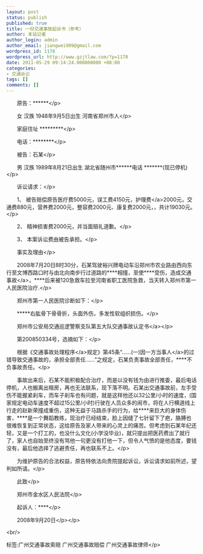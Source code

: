 ```yaml
---
layout: post
status: publish
published: true
title: 一份交通事故起诉书（参考）
author: 本站记者
author_login: admin
author_email: jiangwei909@gmail.com
wordpress_id: 1178
wordpress_url: http://www.gzjtlaw.com/?p=1178
date: 2011-05-29 09:14:24.000000000 +08:00
categories:
- 交通诉讼
tags: []
comments: []
---
```

<p><p>　　原告：******<&#47;p><p>　　女 汉族 1948年9月5日出生 河南省郑州市人<&#47;p><p>　　家庭住址 *********<&#47;p><p>　　电话：********<&#47;p><p>　　被告：石某<&#47;p><p>　　男 汉族 1989年8月21日出生 湖北省随州市******电话 *******(现已停机)<&#47;p><p>　　诉讼请求：<&#47;p><p>　　1、 被告赔偿原告医疗费5000元，误工费4150元，<a>护理费<&#47;a>2000元，交通费880元，营养费2000元，整容费2000元、康复费2000元，，共计19030元。<&#47;p><p>　　2、 精神损害费2000元，并当面赔礼道歉。<&#47;p><p>　　3、 本案诉讼费由被告承担。<&#47;p><p>　　事实及理由<&#47;p><p>　　2008年7月20日8时30分，石某驾驶裕兴牌电动车沿郑州市农业路由西向东行至文博西路口时与由北向南步行过道路的****相撞，至使****受伤，造成<a>交通事故<&#47;a>，****后来被120急救车拉至河南省职工医院急救，当天转入郑州市第一人民医院治疗.<&#47;p><p>　　郑州市第一人民医院诊断如下：<&#47;p><p>　　*****右肱骨下骨骨折，头面外伤，多发性软组织损伤。<&#47;p><p>　　郑州市公安局交通巡逻警察支队第五大队交通<a>事故认定书<&#47;a><&#47;p><p>　　第200850334号，选摘如下：<&#47;p><p>　　根据《<a>交通事故处理程序<&#47;a>规定》第45条&ldquo;&hellip;&hellip;(一)因一方<a>当事人<&#47;a>的过错导致交通事故的，承担全部责任&hellip;&hellip;&rdquo;之规定，石某负责事故全部责任，****不负事故责任。<&#47;p><p>　　事故出来后，石某不能积极配合治疗，而是以没有钱为由进行推委，最后电话停机，人也搬离出租房，再也无法联系，现下落不明。石某出交通事故前，左手受伤不能握紧刹车，而车子刹车也有问题，就是这样他还以32公里&#47;小时的速度，(国家规定电动车速度不超过15公里&#47;小时)行驶在人员众多的闹市，将在人行横道线上行走的赵新荣撞成重伤，这种无益于马路杀手的行为，给****来巨大的身体伤害，****是一个舞蹈教练，现治疗已经结束，脸上因缝了七针留下了疤，胳膊也很难恢复到正常状态，这给原告及家人带来的心灵上的痛苦。但考虑到石某年纪还轻，又是一个打工的，也没什么文化(小学没毕业)，就只提出把医药费出了就行了，家人也自始至终没有骂他一句更没有打他一下，但令人气愤的是他态度，要钱没有，最后他选择了逃避责任，再也联系不上。<&#47;p><p>　　为维护原告的合法权益，原告特依法向贵院提起诉讼，诉讼请求如前所述，望判如所请。<&#47;p><p>　　此致<&#47;p><p>　　郑州市金水区人民法院<&#47;p><p>　　起诉人：****<&#47;p><p>　　2008年9月20日<&#47;p><&#47;p><br&#47;><p>标签:广州交通事故索赔 广州交通事故赔偿 广州交通事故律师<&#47;p>

